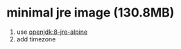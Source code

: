 # minimal jre image (130.8MB)

1. use [openjdk:8-jre-alpine](https://github.com/docker-library/openjdk/blob/master/8-jre/alpine/Dockerfile)
2. add timezone